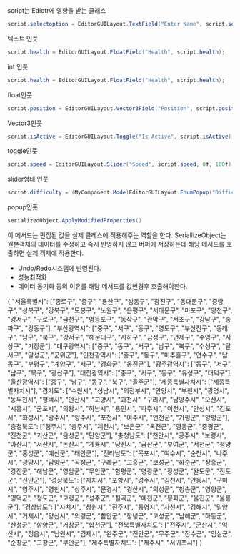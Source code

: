 script는 Ediotr에 영향을 받는 클래스

```C#
script.selectoption = EditorGUILayout.TextField("Enter Name", script.selectoption);
```
텍스트 인풋
```C#
script.health = EditorGUILayout.FloatField("Health", script.health);
```
int 인풋
```c#
script.health = EditorGUILayout.FloatField("Health", script.health);
```
float인풋
```C#
script.position = EditorGUILayout.Vector3Field("Position", script.position);
```
Vector3인풋
```C#
script.isActive = EditorGUILayout.Toggle("Is Active", script.isActive);
```
toggle인풋
```C#
script.speed = EditorGUILayout.Slider("Speed", script.speed, 0f, 100f);
```
slider형태 인풋
```C#
script.difficulty = (MyComponent.Mode)EditorGUILayout.EnumPopup("Difficulty", script.difficulty);
```
popup인풋

```C#
serializedObject.ApplyModifiedProperties()
```
이 메서드는 편집된 값을 실제 클레스에 적용해주는 역할을 한다.
SeriallizeObject는 원본객체의 데이터를 수정하고 즉시 반영하지 않고 버퍼에 저장하는데
해당 메서드를 호출하면 실제 객체에 적용한다.

- Undo/Redo시스탬에 반영된다.
- 성능최적화
- 데이터 동기화
등의 이유를 해당 메서드를 값변경후 호출해야한다.


{ "서울특별시": ["종로구", "중구", "용산구", "성동구", "광진구", "동대문구", "중랑구", "성북구", "강북구", "도봉구", "노원구", "은평구", "서대문구", "마포구", "양천구", "강서구", "구로구", "금천구", "영등포구", "동작구", "관악구", "서초구", "강남구", "송파구", "강동구"], "부산광역시": ["중구", "서구", "동구", "영도구", "부산진구", "동래구", "남구", "북구", "강서구", "해운대구", "사하구", "금정구", "연제구", "수영구", "사상구", "기장군"], "대구광역시": ["중구", "동구", "서구", "남구", "북구", "수성구", "달서구", "달성군", "군위군"], "인천광역시": ["중구", "동구", "미추홀구", "연수구", "남동구", "부평구", "계양구", "서구", "강화군", "옹진군"], "광주광역시": ["동구", "서구", "남구", "북구", "광산구"], "대전광역시": ["중구", "서구", "동구", "유성구", "대덕구"], "울산광역시": ["중구", "남구", "동구", "북구", "울주군"], "세종특별자치시": ["세종특별자치시"], "경기도": ["수원시", "성남시", "의정부시", "안양시", "부천시", "광명시", "동두천시", "평택시", "안산시", "고양시", "과천시", "구리시", "남양주시", "오산시", "시흥시", "군포시", "의왕시", "하남시", "용인시", "파주시", "이천시", "안성시", "김포시", "화성시", "광주시", "양주시", "포천시", "여주시", "연천군", "가평군", "양평군"], "충청북도": ["청주시", "충주시", "제천시", "보은군", "옥천군", "영동군", "증평군", "진천군", "괴산군", "음성군", "단양군"], "충청남도": ["천안시", "공주시", "보령시", "아산시", "서산시", "논산시", "계룡시", "당진시", "금산군", "부여군", "서천군", "청양군", "홍성군", "예산군", "태안군"], "전라남도": ["목포시", "여수시", "순천시", "나주시", "광양시", "담양군", "곡성군", "구례군", "고흥군", "보성군", "화순군", "장흥군", "강진군", "해남군", "영암군", "무안군", "함평군", "영광군", "장성군", "완도군", "진도군", "신안군"], "경상북도": ["자치시", "포항시", "경주시", "김천시", "안동시", "구미시", "영주시", "영천시", "상주시", "문경시", "경산시", "의성군", "청송군", "영양군", "영덕군", "청도군", "고령군", "성주군", "칠곡군", "예천군", "봉화군", "울진군", "울릉군"], "경상남도": ["자치시", "창원시", "진주시", "통영시", "사천시", "김해시", "밀양시", "거제시", "양산시", "의령군", "함안군", "창녕군", "고성군", "남해군", "하동군", "산청군", "함양군", "거창군", "합천군"], "전북특별자치도": ["전주시", "군산시", "익산시", "정읍시", "남원시", "김제시", "완주군", "진안군", "무주군", "장수군", "임실군", "순창군", "고창군", "부안군"], "제주특별자치도": ["제주시", "서귀포시"] }